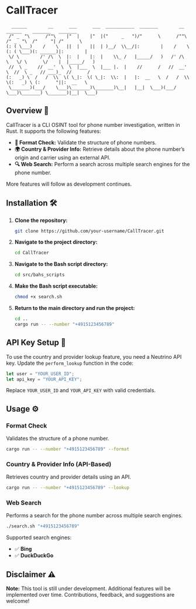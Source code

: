 # CallTracer

```text
  ______        __      ___      ___  ___________  _______        __       ______    _______   _______   
 /" _  "\      /""\    |"  |    |"  |("     _   ")/"      \      /""\     /" _  "\  /"     "| /"      \  
(: ( \___)    /    \   ||  |    ||  | )__/  \\__/|:        |    /    \   (: ( \___)(: ______)|:        |
 \/ \        /' /\  \  |:  |    |:  |    \\_ /   |_____/   )   /' /\  \   \/ \      \/    |  |_____/   )
 //  \ _    //  __'  \  \  |___  \  |___ |.  |    //      /   //  __'  \  //  \ _   // ___)_  //      /  
(:   _) \  /   /  \\  \( \_|:  \( \_|:  \\:  |   |:  __   \  /   /  \\  \(:   _) \ (:      "||:  __   \  
 \_______)(___/    \___)\_______)\_______)\__|   |__|  \___)(___/    \___)\_______) \_______)|__|  \___)
```

## Overview 🚀

CallTracer is a CLI OSINT tool for phone number investigation, written in Rust. It supports the following features:

- **📏 Format Check:** Validate the structure of phone numbers.
- **🌍 Country & Provider Info:** Retrieve details about the phone number’s origin and carrier using an external API.
- **🔍 Web Search:** Perform a search across multiple search engines for the phone number.

More features will follow as development continues.

## Installation 🛠️

1. **Clone the repository:**
   ```bash
   git clone https://github.com/your-username/CallTracer.git
   ```
2. **Navigate to the project directory:**
   ```bash
   cd CallTracer
   ```
3. **Navigate to the Bash script directory:**
   ```bash
   cd src/bahs_scripts
   ```
4. **Make the Bash script executable:**
   ```bash
   chmod +x search.sh
   ```
5. **Return to the main directory and run the project:**
   ```bash
   cd ..
   cargo run -- --number "+4915123456789"
   ```

## API Key Setup 🔑

To use the country and provider lookup feature, you need a Neutrino API key. Update the `perform_lookup` function in the code:

```rust
let user = "YOUR_USER_ID";
let api_key = "YOUR_API_KEY";
```

Replace `YOUR_USER_ID` and `YOUR_API_KEY` with valid credentials.

## Usage ⚙️

### Format Check

Validates the structure of a phone number.

```bash
cargo run -- --number "+4915123456789" --format
```

### Country & Provider Info (API-Based)

Retrieves country and provider details using an API.

```bash
cargo run -- --number "+4915123456789" --lookup
```

### Web Search

Performs a search for the phone number across multiple search engines.

```bash
./search.sh "+4915123456789"
```

Supported search engines:

- ✅ **Bing**
- ✅ **DuckDuckGo**


## Disclaimer ⚠️

**Note:** This tool is still under development. Additional features will be implemented over time. Contributions, feedback, and suggestions are welcome!

